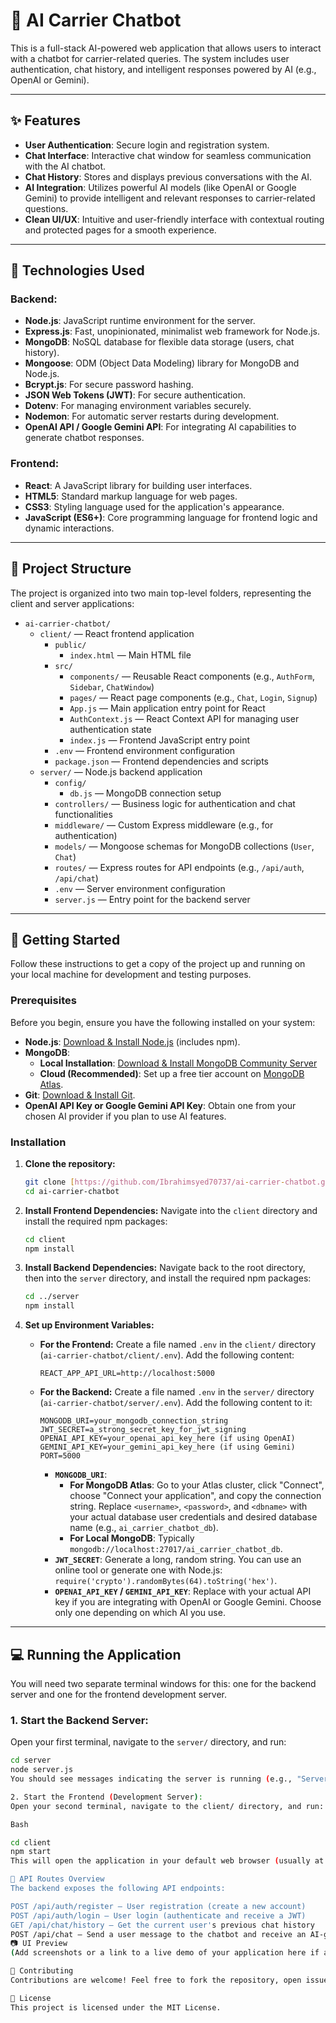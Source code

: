 # 🚚 AI Carrier Chatbot

This is a full-stack AI-powered web application that allows users to interact with a chatbot for carrier-related queries. The system includes user authentication, chat history, and intelligent responses powered by AI (e.g., OpenAI or Gemini).

---

## ✨ Features

* **User Authentication**: Secure login and registration system.
* **Chat Interface**: Interactive chat window for seamless communication with the AI chatbot.
* **Chat History**: Stores and displays previous conversations with the AI.
* **AI Integration**: Utilizes powerful AI models (like OpenAI or Google Gemini) to provide intelligent and relevant responses to carrier-related questions.
* **Clean UI/UX**: Intuitive and user-friendly interface with contextual routing and protected pages for a smooth experience.

---

## 🚀 Technologies Used

### Backend:

* **Node.js**: JavaScript runtime environment for the server.
* **Express.js**: Fast, unopinionated, minimalist web framework for Node.js.
* **MongoDB**: NoSQL database for flexible data storage (users, chat history).
* **Mongoose**: ODM (Object Data Modeling) library for MongoDB and Node.js.
* **Bcrypt.js**: For secure password hashing.
* **JSON Web Tokens (JWT)**: For secure authentication.
* **Dotenv**: For managing environment variables securely.
* **Nodemon**: For automatic server restarts during development.
* **OpenAI API / Google Gemini API**: For integrating AI capabilities to generate chatbot responses.

### Frontend:

* **React**: A JavaScript library for building user interfaces.
* **HTML5**: Standard markup language for web pages.
* **CSS3**: Styling language used for the application's appearance.
* **JavaScript (ES6+)**: Core programming language for frontend logic and dynamic interactions.

---

## 📁 Project Structure

The project is organized into two main top-level folders, representing the client and server applications:

* `ai-carrier-chatbot/`
    * `client/` &mdash; React frontend application
        * `public/`
            * `index.html` &mdash; Main HTML file
        * `src/`
            * `components/` &mdash; Reusable React components (e.g., `AuthForm`, `Sidebar`, `ChatWindow`)
            * `pages/` &mdash; React page components (e.g., `Chat`, `Login`, `Signup`)
            * `App.js` &mdash; Main application entry point for React
            * `AuthContext.js` &mdash; React Context API for managing user authentication state
            * `index.js` &mdash; Frontend JavaScript entry point
        * `.env` &mdash; Frontend environment configuration
        * `package.json` &mdash; Frontend dependencies and scripts
    * `server/` &mdash; Node.js backend application
        * `config/`
            * `db.js` &mdash; MongoDB connection setup
        * `controllers/` &mdash; Business logic for authentication and chat functionalities
        * `middleware/` &mdash; Custom Express middleware (e.g., for authentication)
        * `models/` &mdash; Mongoose schemas for MongoDB collections (`User`, `Chat`)
        * `routes/` &mdash; Express routes for API endpoints (e.g., `/api/auth`, `/api/chat`)
        * `.env` &mdash; Server environment configuration
        * `server.js` &mdash; Entry point for the backend server

---

## 🏁 Getting Started

Follow these instructions to get a copy of the project up and running on your local machine for development and testing purposes.

### Prerequisites

Before you begin, ensure you have the following installed on your system:

* **Node.js**: [Download & Install Node.js](https://nodejs.org/en/download/) (includes npm).
* **MongoDB**:
    * **Local Installation**: [Download & Install MongoDB Community Server](https://www.mongodb.com/try/download/community)
    * **Cloud (Recommended)**: Set up a free tier account on [MongoDB Atlas](https://www.mongodb.com/cloud/atlas).
* **Git**: [Download & Install Git](https://git-scm.com/downloads).
* **OpenAI API Key or Google Gemini API Key**: Obtain one from your chosen AI provider if you plan to use AI features.

### Installation

1.  **Clone the repository:**

    ```bash
    git clone [https://github.com/Ibrahimsyed70737/ai-carrier-chatbot.git](https://github.com/Ibrahimsyed70737/ai-carrier-chatbot.git)
    cd ai-carrier-chatbot
    ```

2.  **Install Frontend Dependencies:**
    Navigate into the `client` directory and install the required npm packages:

    ```bash
    cd client
    npm install
    ```

3.  **Install Backend Dependencies:**
    Navigate back to the root directory, then into the `server` directory, and install the required npm packages:

    ```bash
    cd ../server
    npm install
    ```

4.  **Set up Environment Variables:**

    * **For the Frontend:**
        Create a file named `.env` in the `client/` directory (`ai-carrier-chatbot/client/.env`).
        Add the following content:

        ```env
        REACT_APP_API_URL=http://localhost:5000
        ```

    * **For the Backend:**
        Create a file named `.env` in the `server/` directory (`ai-carrier-chatbot/server/.env`).
        Add the following content to it:

        ```env
        MONGODB_URI=your_mongodb_connection_string
        JWT_SECRET=a_strong_secret_key_for_jwt_signing
        OPENAI_API_KEY=your_openai_api_key_here (if using OpenAI)
        GEMINI_API_KEY=your_gemini_api_key_here (if using Gemini)
        PORT=5000
        ```
        * **`MONGODB_URI`**:
            * **For MongoDB Atlas**: Go to your Atlas cluster, click "Connect", choose "Connect your application", and copy the connection string. Replace `<username>`, `<password>`, and `<dbname>` with your actual database user credentials and desired database name (e.g., `ai_carrier_chatbot_db`).
            * **For Local MongoDB**: Typically `mongodb://localhost:27017/ai_carrier_chatbot_db`.
        * **`JWT_SECRET`**: Generate a long, random string. You can use an online tool or generate one with Node.js: `require('crypto').randomBytes(64).toString('hex')`.
        * **`OPENAI_API_KEY` / `GEMINI_API_KEY`**: Replace with your actual API key if you are integrating with OpenAI or Google Gemini. Choose only one depending on which AI you use.

---

## 💻 Running the Application

You will need two separate terminal windows for this: one for the backend server and one for the frontend development server.

### 1. Start the Backend Server:

Open your first terminal, navigate to the `server/` directory, and run:

```bash
cd server
node server.js
You should see messages indicating the server is running (e.g., "Server running on port 5000" and "MongoDB Connected").

2. Start the Frontend (Development Server):
Open your second terminal, navigate to the client/ directory, and run:

Bash

cd client
npm start
This will open the application in your default web browser (usually at http://localhost:3000, which will then proxy API requests to http://localhost:5000). If it doesn't open automatically, navigate to http://localhost:3000 in your browser.

🧪 API Routes Overview
The backend exposes the following API endpoints:

POST /api/auth/register – User registration (create a new account)
POST /api/auth/login – User login (authenticate and receive a JWT)
GET /api/chat/history – Get the current user's previous chat history
POST /api/chat – Send a user message to the chatbot and receive an AI-generated response
📷 UI Preview
(Add screenshots or a link to a live demo of your application here if available)

🤝 Contributing
Contributions are welcome! Feel free to fork the repository, open issues for bugs or feature requests, or submit pull requests.

📄 License
This project is licensed under the MIT License.
